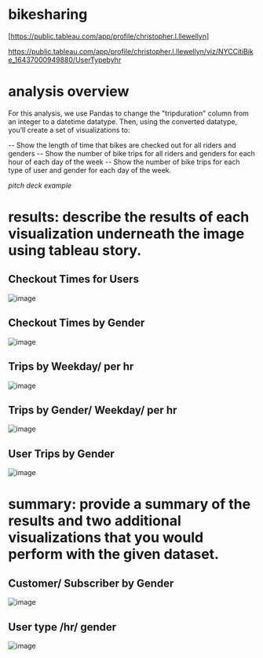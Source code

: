 # bikesharing
[https://public.tableau.com/app/profile/christopher.l.llewellyn]

https://public.tableau.com/app/profile/christopher.l.llewellyn/viz/NYCCitiBike_16437000949880/UserTypebyhr

# analysis overview
For this analysis, we use Pandas to change the "tripduration" column from an integer to a datetime datatype. Then, using the converted datatype, you’ll create a set of visualizations to:

-- Show the length of time that bikes are checked out for all riders and genders
-- Show the number of bike trips for all riders and genders for each hour of each day of the week
-- Show the number of bike trips for each type of user and gender for each day of the week.

*pitch deck example*

# results: describe the results of each visualization underneath the image using tableau story.
## Checkout Times for Users
![image](https://user-images.githubusercontent.com/49954261/151928399-7a9146de-bf22-4ead-ad17-739ffbb36778.png)
## Checkout Times by Gender
![image](https://user-images.githubusercontent.com/49954261/151928433-e363aedb-7f83-4fbf-996c-3777a024cf26.png)
## Trips by Weekday/ per hr
![image](https://user-images.githubusercontent.com/49954261/151928460-39513526-7802-4062-8d97-1c7748839a94.png)
## Trips by Gender/ Weekday/ per hr
![image](https://user-images.githubusercontent.com/49954261/151928469-c5257827-b19d-4152-abd9-24a90a3dd32f.png)
## User Trips by Gender
![image](https://user-images.githubusercontent.com/49954261/151928486-51ec8527-9dcf-4dd0-b9a1-265e3b21c635.png)

# summary: provide a summary of the results and two additional visualizations that you would perform with the given dataset.
## Customer/ Subscriber by Gender
![image](https://user-images.githubusercontent.com/49954261/151932957-868f388c-6b2d-4983-918b-190c1c0a054e.png)
## User type /hr/  gender
![image](https://user-images.githubusercontent.com/49954261/151929422-da9967b1-c9d3-4b5d-9fe3-b9a79300b4d2.png)

